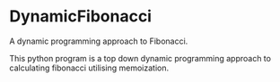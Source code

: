 # DynamicFibonacci
A dynamic programming approach to Fibonacci.


This python program is a top down dynamic programming approach to calculating fibonacci utilising memoization.
